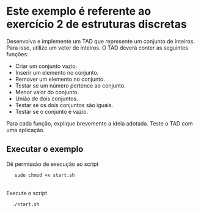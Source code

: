 # Este exemplo é referente ao exercício 2 de estruturas discretas

Desenvolva e implemente um TAD que represente um conjunto de inteiros. Para isso, utilize um vetor de inteiros. O TAD deverá conter as seguintes funções:
 - Criar um conjunto vazio. <br/>
 - Inserir um elemento no conjunto. <br/>
 - Remover um elemento no conjunto. <br/>
 - Testar se um número pertence ao conjunto. <br/>
 - Menor valor do conjunto. <br/>
 - União de dois conjuntos. <br/>
 - Testar se os dois conjuntos são iguais. <br/>
 - Testar se o conjunto é vazio. <br/>

Para cada função, explique brevemente a ideia adotada. Teste o TAD com uma aplicação.


## Executar o exemplo
Dê permissão de execução ao script

```
   sudo chmod +x start.sh
```

<br/>
Execute o script

```
  ./start.sh
```
